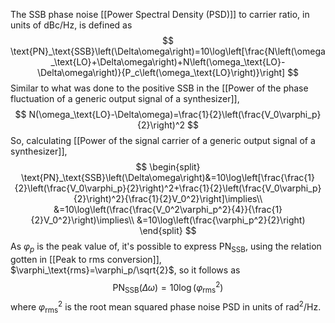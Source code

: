 The SSB phase noise [[Power Spectral Density (PSD)]] to carrier ratio, in units of dBc/Hz, is defined as
$$
\text{PN}_\text{SSB}\left(\Delta\omega\right)=10\log\left[\frac{N\left(\omega_\text{LO}+\Delta\omega\right)+N\left(\omega_\text{LO}-\Delta\omega\right)}{P_c\left(\omega_\text{LO}\right)}\right]
$$
Similar to what was done to the positive SSB in the [[Power of the phase fluctuation of a generic output signal of a synthesizer]],
$$
N(\omega_\text{LO}-\Delta\omega)=\frac{1}{2}\left(\frac{V_0\varphi_p}{2}\right)^2
$$
So, calculating [[Power of the signal carrier of a generic output signal of a synthesizer]],
$$
\begin{split}
\text{PN}_\text{SSB}\left(\Delta\omega\right)&=10\log\left[\frac{\frac{1}{2}\left(\frac{V_0\varphi_p}{2}\right)^2+\frac{1}{2}\left(\frac{V_0\varphi_p}{2}\right)^2}{\frac{1}{2}V_0^2}\right]\implies\\
&=10\log\left(\frac{\frac{V_0^2\varphi_p^2}{4}}{\frac{1}{2}V_0^2}\right)\implies\\
&=10\log\left(\frac{\varphi_p^2}{2}\right)
\end{split}
$$
As $\varphi_p$ is the peak value of, it's possible to express $\text{PN}_\text{SSB}$, using the relation gotten in [[Peak to rms conversion]], $\varphi_\text{rms}=\varphi_p/\sqrt{2}$, so it follows as
$$
\text{PN}_\text{SSB}\left(\Delta\omega\right)=10\log\left(\varphi_\text{rms}^ 2\right)
$$
where $\varphi_\text{rms}^2$ is the root mean squared phase noise PSD in units of $\text{rad}^2/\text{Hz}$.